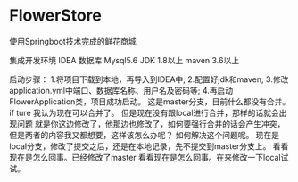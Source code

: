 # FlowerStore
使用Springboot技术完成的鲜花商城

集成开发环境 IDEA
数据库 Mysql5.6
JDK 1.8以上
maven 3.6以上

启动步骤：
1.将项目下载到本地，再导入到IDEA中;
2.配置好jdk和maven;
3.修改application.yml中端口、数据库名称、用户名及密码等;
4.再启动FlowerApplication类，项目成功启动。
这是master分支，目前什么都没有合并。
if ture 我认为现在可以合并了。
但是现在没有跟local进行合并，那样的话就会出现问题
就是你这边修改了，他那边也修改了，如何要强行合并的话会产生冲突，
但是两者的内容我又都想要，这样该怎么办呢？
如何解决这个问题呢。
现在是local分支，修改了提交之后，还是在本地记录，先不提交到master分支上。
看看现在是怎么回事。已经修改了master
看看现在是怎么回事。在来修改一下local试试。